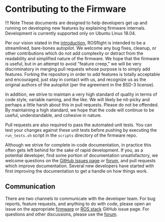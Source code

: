 # Contributing to the Firmware

!!! Note
    These documents are designed to help developers get up and running on developing new features by explaining firmware internals. Development is currently supported only on Ubuntu Linux 18.04.

Per our vision stated in the [introduction](../index.md), ROSflight is intended to be a streamlined, bare-bones autopilot. We welcome any bug fixes, cleanup, or other contributions which do not add complexity or detract from the readability and simplified nature of the firmware. We hope that the firmware is useful, but in an attempt to avoid "feature creep," we will be very discriminatory in merging pull requests whose purpose is to simply add features. Forking the repository in order to add features is totally acceptable and encouraged, just stay in contact with us, and recognize us as the original authors of the autopilot (per the agreement in the BSD-3 license).

In addition, we strive to maintain a very high standard of quality in terms of code style, variable naming, and the like. We will likely be nit-picky and perhaps a little harsh about this in pull requests. Please do not be offended. By maintaining a high standard, we hope that the code will continue to be useful, understandable, and cohesive in nature.

Pull requests are also required to pass the automated unit tests. You can test your changes against these unit tests before pushing by executing the `run_tests.sh` script in the `scripts` directory of the firmware repo.

Although we strive for complete in-code documentation, in practice this often gets left behind for the sake of rapid development. If you, as a potential developer, find some portion of documentation unsatisfactory, we welcome questions on the [GitHub issues page](https://github.com/rosflight/firmware/issues) or [forum](https://discuss.rosflight.org/), and pull requests which improve documentation. Several new developers have started with first improving the documentation to get a handle on how things work.

## Communication

There are two channels to communicate with the developer team. For bug reports, feature requests, and anything to do with code, please open an issue on the appropriate [firmware](https://github.com/rosflight/firmware/issues) or [ROS stack](https://github.com/rosflight/rosflight/issues) GitHub issue page. For questions and other discussions, please use the [forum](https://discuss.rosflight.org/).
